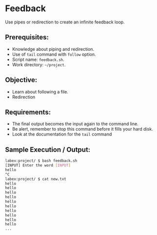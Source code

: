 # Feedback

Use pipes or redirection to create an infinite feedback loop.

## Prerequisites:

- Knowledge about piping and redirection.
- Use of `tail` command with `follow` option.
- Script name: `feedback.sh`.
- Work directory: `~/project`.

## Objective:

- Learn about following a file.
- Redirection

## Requirements:

- The final output becomes the input again to the command line.
- Be alert, remember to stop this command before it fills your hard disk.
- Look at the documentation for the `tail` command

## Sample Execution / Output:

```bash
labex:project/ $ bash feedback.sh 
[INPUT] Enter the word [INPUT]
hello
^C
labex:project/ $ cat new.txt
hello
hello
hello
hello
hello
hello
hello
hello
hello
hello
...
```

